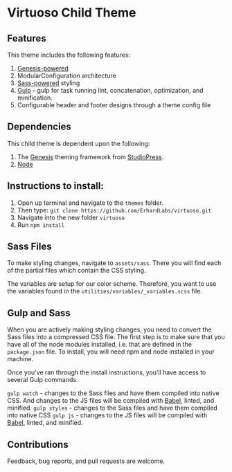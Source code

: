 # Virtuoso Child Theme

## Features 

This theme includes the following features:

1. [Genesis-powered](http://www.studiopress.com/features/)
2. ModularConfiguration architecture
3. [Sass-powered](https://github.com/KnowTheCode/KTC-Child-Theme/tree/master/assets/sass) styling
4. [Gulp](https://gulpjs.com/) - gulp for task running lint, concatenation, optimization, and minification.
5. Configurable header and footer designs through a theme config file


## Dependencies

This child theme is dependent upon the following:

1. The [Genesis](http://www.studiopress.com/features/) theming framework from [StudioPress](http://www.studiopress.com).
2. [Node](https://nodejs.org/en/)

## Instructions to install:

1. Open up terminal and navigate to the `themes` folder.
2. Then type: `git clone https://github.com/ErhardLabs/virtuoso.git`
3. Navigate into the new folder `virtuoso`
4. Run `npm install`

## Sass Files

To make styling changes, navigate to `assets/sass`.  There you will find each of the partial files which contain the CSS styling.

The variables are setup for our color scheme.  Therefore, you want to use the variables found in the `utilities/variables/_variables.scss` file.

## Gulp and Sass

When you are actively making styling changes, you need to convert the Sass files into a compressed CSS file.  The first step is to make sure that you have all of the node modules installed, i.e. that are defined in the `package.json` file.  To install, you will need npm and node installed in your machine.

Once you've ran through the install instructions, you'll have access to several Gulp commands.
 
 `gulp watch` - changes to the Sass files and have them compiled into native CSS.  And changes to the JS files will be compiled with [Babel](https://babeljs.io/), linted, and minified. 
 `gulp styles` - changes to the Sass files and have them compiled into native CSS
 `gulp js` - changes to the JS files will be compiled with [Babel](https://babeljs.io/), linted, and minified. 

## Contributions

Feedback, bug reports, and pull requests are welcome.